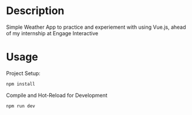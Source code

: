 # Description

Simple Weather App to practice and experiement with using Vue.js, ahead of my internship at Engage Interactive

# Usage

Project Setup:

```sh
npm install
```
Compile and Hot-Reload for Development
```sh
npm run dev
```
